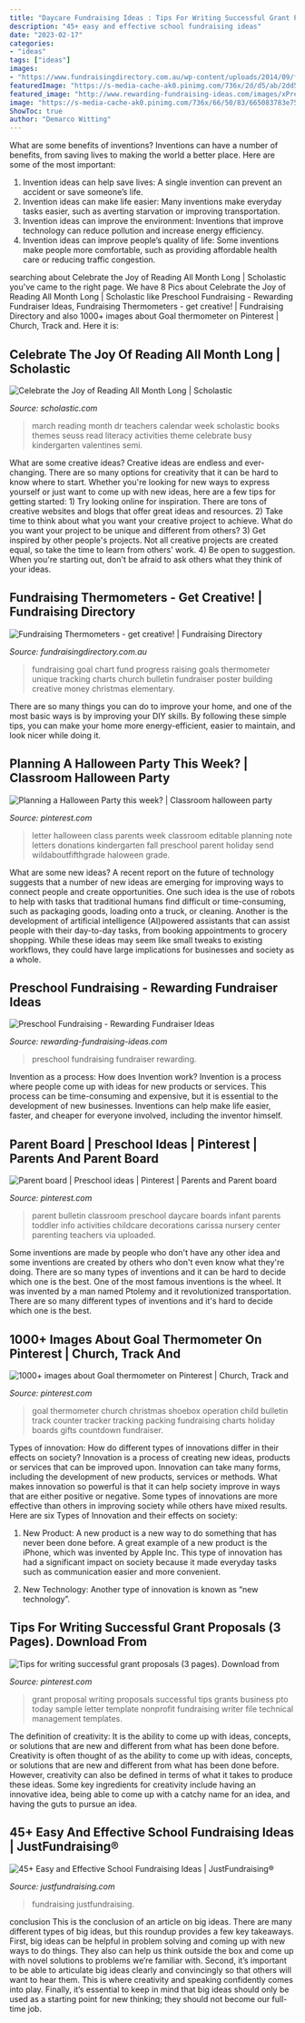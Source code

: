 ```yaml
---
title: "Daycare Fundraising Ideas : Tips For Writing Successful Grant Proposals (3 Pages). Download From"
description: "45+ easy and effective school fundraising ideas"
date: "2023-02-17"
categories:
- "ideas"
tags: ["ideas"]
images:
- "https://www.fundraisingdirectory.com.au/wp-content/uploads/2014/09/fundraising-goal.jpg"
featuredImage: "https://s-media-cache-ak0.pinimg.com/736x/2d/d5/ab/2dd5ab9a4ad7d0d3f27ec43a2c5c3b06.jpg"
featured_image: "http://www.rewarding-fundraising-ideas.com/images/xPreschool-Fundraising-Ideas-globe.jpg.pagespeed.ic.0BR9Wb6xyx.jpg"
image: "https://s-media-cache-ak0.pinimg.com/736x/66/50/83/665083783e7552917b7d2b17d9ab8431.jpg"
ShowToc: true
author: "Demarco Witting"
---
```



What are some benefits of inventions?
Inventions can have a number of benefits, from saving lives to making the world a better place. Here are some of the most important: 
1. Invention ideas can help save lives: A single invention can prevent an accident or save someone’s life. 
2. Invention ideas can make life easier: Many inventions make everyday tasks easier, such as averting starvation or improving transportation. 
3. Invention ideas can improve the environment: Inventions that improve technology can reduce pollution and increase energy efficiency. 
4. Invention ideas can improve people’s quality of life: Some inventions make people more comfortable, such as providing affordable health care or reducing traffic congestion.

	

		
searching about Celebrate the Joy of Reading All Month Long | Scholastic you've came to the right page. We have 8 Pics about Celebrate the Joy of Reading All Month Long | Scholastic like Preschool Fundraising - Rewarding Fundraiser Ideas, Fundraising Thermometers - get creative! | Fundraising Directory and also 1000+ images about Goal thermometer on Pinterest | Church, Track and. Here it is:
		
    
## Celebrate The Joy Of Reading All Month Long | Scholastic

<img loading=lazy src="https://www.scholastic.com/content/dam/teachers/blogs/genia-connell/migrated-files/readingmonthcalendar.jpg" onerror="this.onerror=null;this.src='https://tse3.mm.bing.net/th?id=OIP.HD57jQcosRHes7KtjAga8gHaFu&amp;pid=15.1';" alt="Celebrate the Joy of Reading All Month Long | Scholastic">

_Source: scholastic.com_

>march reading month dr teachers calendar week scholastic books themes seuss read literacy activities theme celebrate busy kindergarten valentines semi. 

	

What are some creative ideas?
Creative ideas are endless and ever-changing. There are so many options for creativity that it can be hard to know where to start. Whether you're looking for new ways to express yourself or just want to come up with new ideas, here are a few tips for getting started: 1) Try looking online for inspiration. There are tons of creative websites and blogs that offer great ideas and resources. 2) Take time to think about what you want your creative project to achieve. What do you want your project to be unique and different from others? 3) Get inspired by other people's projects. Not all creative projects are created equal, so take the time to learn from others' work. 4) Be open to suggestion. When you're starting out, don't be afraid to ask others what they think of your ideas.

    
## Fundraising Thermometers - Get Creative! | Fundraising Directory

<img loading=lazy src="https://www.fundraisingdirectory.com.au/wp-content/uploads/2014/09/fundraising-goal.jpg" onerror="this.onerror=null;this.src='https://tse3.mm.bing.net/th?id=OIP.MBAUMiR9EFnS0i7BYXDbWAHaLY&amp;pid=15.1';" alt="Fundraising Thermometers - get creative! | Fundraising Directory">

_Source: fundraisingdirectory.com.au_

>fundraising goal chart fund progress raising goals thermometer unique tracking charts church bulletin fundraiser poster building creative money christmas elementary. 

	

There are so many things you can do to improve your home, and one of the most basic ways is by improving your DIY skills. By following these simple tips, you can make your home more energy-efficient, easier to maintain, and look nicer while doing it.

    
## Planning A Halloween Party This Week? | Classroom Halloween Party

<img loading=lazy src="https://i.pinimg.com/originals/93/06/77/930677350e5999afdfca17580f72dc71.png" onerror="this.onerror=null;this.src='https://tse1.mm.bing.net/th?id=OIP.5GEHoD38fLH0CihHq1ezcAHaJk&amp;pid=15.1';" alt="Planning a Halloween Party this week? | Classroom halloween party">

_Source: pinterest.com_

>letter halloween class parents week classroom editable planning note letters donations kindergarten fall preschool parent holiday send wildaboutfifthgrade haloween grade. 

	

What are some new ideas?
A recent report on the future of technology suggests that a number of new ideas are emerging for improving ways to connect people and create opportunities. One such idea is the use of robots to help with tasks that traditional humans find difficult or time-consuming, such as packaging goods, loading onto a truck, or cleaning. Another is the development of artificial intelligence (AI)powered assistants that can assist people with their day-to-day tasks, from booking appointments to grocery shopping. While these ideas may seem like small tweaks to existing workflows, they could have large implications for businesses and society as a whole.

    
## Preschool Fundraising - Rewarding Fundraiser Ideas

<img loading=lazy src="http://www.rewarding-fundraising-ideas.com/images/xPreschool-Fundraising-Ideas-globe.jpg.pagespeed.ic.0BR9Wb6xyx.jpg" onerror="this.onerror=null;this.src='https://tse3.mm.bing.net/th?id=OIP.vlMUrm_WZy0PglJ-bdPmdQHaGy&amp;pid=15.1';" alt="Preschool Fundraising - Rewarding Fundraiser Ideas">

_Source: rewarding-fundraising-ideas.com_

>preschool fundraising fundraiser rewarding. 

	

Invention as a process: How does Invention work?
Invention is a process where people come up with ideas for new products or services. This process can be time-consuming and expensive, but it is essential to the development of new businesses. Inventions can help make life easier, faster, and cheaper for everyone involved, including the inventor himself.

    
## Parent Board | Preschool Ideas | Pinterest | Parents And Parent Board

<img loading=lazy src="https://s-media-cache-ak0.pinimg.com/736x/2d/d5/ab/2dd5ab9a4ad7d0d3f27ec43a2c5c3b06.jpg" onerror="this.onerror=null;this.src='https://tse3.mm.bing.net/th?id=OIP.QwRVy1VdMjyDUv-dkD2GGgHaHa&amp;pid=15.1';" alt="Parent board | Preschool ideas | Pinterest | Parents and Parent board">

_Source: pinterest.com_

>parent bulletin classroom preschool daycare boards infant parents toddler info activities childcare decorations carissa nursery center parenting teachers via uploaded. 

	

Some inventions are made by people who don't have any other idea and some inventions are created by others who don't even know what they're doing. There are so many types of inventions and it can be hard to decide which one is the best. One of the most famous inventions is the wheel. It was invented by a man named Ptolemy and it revolutionized transportation. There are so many different types of inventions and it's hard to decide which one is the best.

    
## 1000+ Images About Goal Thermometer On Pinterest | Church, Track And

<img loading=lazy src="https://s-media-cache-ak0.pinimg.com/736x/66/50/83/665083783e7552917b7d2b17d9ab8431.jpg" onerror="this.onerror=null;this.src='https://tse2.mm.bing.net/th?id=OIP.2wxuoZv9w7ttXeWbBMugVAHaJ7&amp;pid=15.1';" alt="1000+ images about Goal thermometer on Pinterest | Church, Track and">

_Source: pinterest.com_

>goal thermometer church christmas shoebox operation child bulletin track counter tracker tracking packing fundraising charts holiday boards gifts countdown fundraiser. 

	

Types of innovation: How do different types of innovations differ in their effects on society?
Innovation is a process of creating new ideas, products or services that can be improved upon. Innovation can take many forms, including the development of new products, services or methods. What makes innovation so powerful is that it can help society improve in ways that are either positive or negative. Some types of innovations are more effective than others in improving society while others have mixed results. Here are six Types of Innovation and their effects on society: 
1) New Product: A new product is a new way to do something that has never been done before. A great example of a new product is the iPhone, which was invented by Apple Inc. This type of innovation has had a significant impact on society because it made everyday tasks such as communication easier and more convenient. 

2) New Technology: Another type of innovation is known as “new technology”.

    
## Tips For Writing Successful Grant Proposals (3 Pages). Download From

<img loading=lazy src="https://s-media-cache-ak0.pinimg.com/originals/41/72/f7/4172f72f5653440a5adb0b70da26adad.png" onerror="this.onerror=null;this.src='https://tse1.mm.bing.net/th?id=OIP.lnPU55zv26KiKUxj3exv8wHaFl&amp;pid=15.1';" alt="Tips for writing successful grant proposals (3 pages). Download from">

_Source: pinterest.com_

>grant proposal writing proposals successful tips grants business pto today sample letter template nonprofit fundraising writer file technical management templates. 

	

The definition of creativity: It is the ability to come up with ideas, concepts, or solutions that are new and different from what has been done before.
Creativity is often thought of as the ability to come up with ideas, concepts, or solutions that are new and different from what has been done before. However, creativity can also be defined in terms of what it takes to produce these ideas. Some key ingredients for creativity include having an innovative idea, being able to come up with a catchy name for an idea, and having the guts to pursue an idea.

    
## 45+ Easy And Effective School Fundraising Ideas | JustFundraising®

<img loading=lazy src="https://cdn.justfundraising.com/media/images/top8-cookie.jpg" onerror="this.onerror=null;this.src='https://tse4.mm.bing.net/th?id=OIP.mDq3jBR-6NmIUF6LocsBcAAAAA&amp;pid=15.1';" alt="45+ Easy and Effective School Fundraising Ideas | JustFundraising®">

_Source: justfundraising.com_

>fundraising justfundraising. 

	

conclusion
This is the conclusion of an article on big ideas. 
There are many different types of big ideas, but this roundup provides a few key takeaways. First, big ideas can be helpful in problem solving and coming up with new ways to do things. They also can help us think outside the box and come up with novel solutions to problems we’re familiar with. 
 Second, it’s important to be able to articulate big ideas clearly and convincingly so that others will want to hear them. This is where creativity and speaking confidently comes into play. Finally, it’s essential to keep in mind that big ideas should only be used as a starting point for new thinking; they should not become our full-time job.

